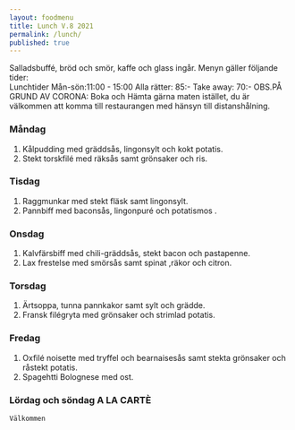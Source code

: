 ```yaml
---
layout: foodmenu
title: Lunch V.8 2021
permalink: /lunch/
published: true
---
```

Salladsbuffé, bröd och smör, kaffe och glass ingår.
Menyn gäller följande tider:  
Lunchtider  Mån-sön:11:00 - 15:00
Alla rätter: 85:- Take away: 70:-
OBS.PÅ GRUND AV CORONA: Boka och Hämta gärna maten istället, du är välkommen att komma till restaurangen med hänsyn till distanshålning.
                                
### Måndag
1. Kålpudding med gräddsås, lingonsylt och kokt potatis.
2. Stekt torskfilé med räksås samt grönsaker och ris.

### Tisdag
1. Raggmunkar med stekt fläsk samt lingonsylt.
2. Pannbiff med baconsås, lingonpuré och potatismos .

### Onsdag
1. Kalvfärsbiff med chili-gräddsås, stekt bacon och pastapenne.
2. Lax frestelse med smörsås samt spinat ,räkor och citron.

### Torsdag
1. Ärtsoppa, tunna pannkakor samt sylt och grädde. 
2. Fransk filégryta med grönsaker och strimlad potatis.


### Fredag  
1. Oxfilé noisette med tryffel och bearnaisesås samt stekta grönsaker och råstekt potatis.
2. Spagehtti Bolognese med ost.


### Lördag och söndag   A LA CARTÈ

    Välkommen
    
       
    

   
    
   
     
